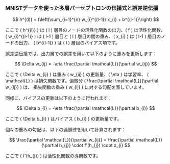 ### MNISTデータを使った多層パーセプトロンの伝播式と誤差逆伝播

$$
h^{(l)} = f\left(\sum_{i=1}^{n} w_{i}^{(l-1)} x_{i} + b^{(l-1)}\right)
$$

ここで \( h^{(l)} \) は \( l \) 層目のノードの活性化関数の出力、\( f \) は活性化関数、
\( w_{i}^{(l-1)} \) は \( l-1 \) 層目と \( l \) 層目の間の重み、\( x_{i} \) は \( l-1 \) 層目のノードの出力、
\( b^{(l-1)} \) は \( l \) 層目のバイアス項です。

誤差逆伝播では、出力層での誤差を用いて以下のように重みを更新します：

$$
\Delta w_{ij} = -\eta \frac{\partial \mathcal{L}}{\partial w_{ij}}
$$

ここで \( \Delta w_{ij} \) は重み \( w_{ij} \) の更新量、\( \eta \) は学習率、
\( \mathcal{L} \) は損失関数です。偏微分 \( \frac{\partial \mathcal{L}}{\partial w_{ij}} \) は、
損失関数の重み \( w_{ij} \) に対する勾配を表しています。

同様に、バイアスの更新は以下のように行われます：

$$
\Delta b_{i} = -\eta \frac{\partial \mathcal{L}}{\partial b_{i}}
$$

ここで \( \Delta b_{i} \) はバイアス \( b_{i} \) の更新量です。

個々の重みの勾配は、以下の連鎖律を用いて計算されます：

$$
\frac{\partial \mathcal{L}}{\partial w_{ij}} = \frac{\partial \mathcal{L}}{\partial h_{j}} \cdot f'(h_{j}) \cdot x_{i}
$$

ここで \( f'(h_{j}) \) は活性化関数の導関数です。
